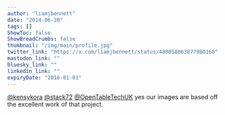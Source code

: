 ```yaml
---
author: "liamjbennett"
date: "2014-06-20"
tags: []
ShowToc: false
ShowBreadCrumbs: false
thumbnail: "/img/main/profile.jpg"
twitter_link: "https://x.com/liamjbennett/status/480058063877980160"
mastodon_link: ""
bluesky_link: ""
linkedin_link: ""
expiryDate: "2016-01-01"
---
```


[@kensykora](https://x.com/kensykora) [@stack72](https://x.com/stack72) [@OpenTableTechUK](https://x.com/OpenTableTechUK) yes our images are based off the excellent work of that project.

